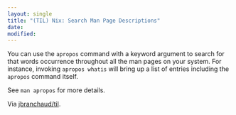 ```yaml
---
layout: single
title: "(TIL) Nix: Search Man Page Descriptions"
date:
modified:
---
```


You can use the `apropos` command with a keyword argument to search for that
words occurrence throughout all the man pages on your system. For instance,
invoking `apropos whatis` will bring up a list of entries including the
`apropos` command itself.

See `man apropos` for more details.

Via [jbranchaud/til](https://github.com/jbranchaud/til).
